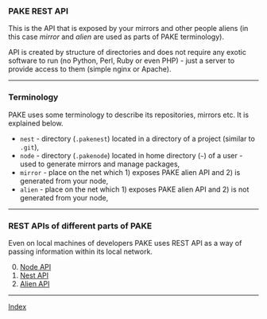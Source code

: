 ### PAKE REST API

This is the API that is exposed by your mirrors and
other people aliens (in this case *mirror* and *alien* are used as
parts of PAKE terminology).

API is created by structure of directories and does not require any
exotic software to run (no Python, Perl, Ruby or even PHP) - just a
server to provide access to them (simple nginx or Apache).

----

### Terminology

PAKE uses some terminology to describe its repositories, mirrors etc.
It is explained below.

* `nest`    - directory (`.pakenest`) located in a directory of a project (similar to `.git`),
* `node`    - directory (`.pakenode`) located in home directory (`~`) of a user - used to generate mirrors and
manage packages,
* `mirror`  - place on the net which 1) exposes PAKE alien API and 2) is generated from your node,
* `alien`   - place on the net which 1) exposes PAKE alien API and 2) is not generated from your node,

----

### REST APIs of different parts of PAKE

Even on local machines of developers PAKE uses REST API as a way of passing information within its local network.


0.  [Node API](./api/node.mdown)
0.  [Nest API](./api/nest.mdown)
0.  [Alien API](./api/alien.mdown)


----

[Index](./index.mdown)
